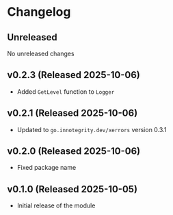 # Changelog

## Unreleased

No unreleased changes

## v0.2.3 (Released 2025-10-06)

* Added `GetLevel` function to `Logger`

## v0.2.1 (Released 2025-10-06)

* Updated to `go.innotegrity.dev/xerrors` version 0.3.1
  
## v0.2.0 (Released 2025-10-06)

* Fixed package name

## v0.1.0 (Released 2025-10-05)

* Initial release of the module
